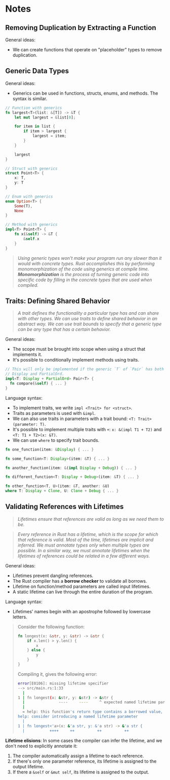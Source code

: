 # Notes

## Removing Duplication by Extracting a Function

General ideas:
- We can create functions that operate on "placeholder" types to remove
  duplication.

## Generic Data Types

General ideas:
- Generics can be used in functions, structs, enums, and methods. The syntax is
  similar.

```rust
// Function with generics
fn largest<T>(list: &[T]) -> &T {
    let mut largest = &list[0];

    for item in list {
        if item > largest {
            largest = item;
        }
    }

    largest
}

// Struct with generics
struct Point<T> {
    x: T,
    y: T
}

// Enum with generics
enum Option<T> {
    Some(T),
    None
}

// Method with generics
impl<T> Point<T> {
    fn x(&self) -> &T {
        &self.x
    }
}
```

> _Using generic types won't make your program run any slower than it would
> with concrete types. Rust accomplishes this by performing monomorphization of
> the code using generics at compile time. **Monomorphization** is the process
> of turning generic code into specific code by filling in the concrete types
> that are used when compiled._

## Traits: Defining Shared Behavior

> _A trait defines the functionality a particular type has and can share with
> other types. We can use traits to define shared behavior in an abstract way.
> We can use trait bounds to specify that a generic type can be any type that
> has a certain behavior._

General ideas:
- The scope must be brought into scope when using a struct that implements it.
- It's possible to conditionally implement methods using traits.

```rust
// This will only be implemented if the generic `T` of `Pair` has both traits,
// Display and PartialOrd.
impl<T: Display + PartialOrd> Pair<T> {
  fn compare(&self) { ... }
}
```

Language syntax:
- To implement traits, we write `impl <Trait> for <struct>`.
- Traits as parameters is used with `&impl`.
- We can also use traits in parameters with a trait bound:
  `<T: Trait>(parameter: T)`.
- It's possible to implement multiple traits with `+`: `x: &(impl T1 + T2)` and
  `<T: T1 + T2>(x: &T)`.
- We can use `where` to specify trait bounds.

```rust
fn one_function(item: &Display) { ... }

fn some_function<T: Display>(item: &T) { ... }

fn another_function(item: &(impl Display + Debug)) { ... }

fn different_function<T: Display + Debug>(item: &T) { ... }

fn other_function<T, U>(item: &T, another: &U)
where T: Display + Clone, U: Clone + Debug { ... }
```

## Validating References with Lifetimes

> _Lifetimes ensure that references are valid as long as we need them to be._

> _Every reference in Rust has a lifetime, which is the scope for which that
> reference is valid. Most of the time, lifetimes are implicit and inferred. We
> must annotate types only when multiple types are possible. In a similar way,
> we must annotate lifetimes when the lifetimes of references could be related
> in a few different ways._

General ideas:
- Lifetimes prevent dangling references.
- The Rust compiler has a **borrow checker** to validate all borrows.
- Lifetime on function/method parameters are called input lifetimes.
- A static lifetime can live through the entire duration of the program.

Language syntax:
- Lifetimes' names begin with an apostrophe followed by lowercase letters.

> Consider the following function:
> ```rust
> fn longest(x: &str, y: &str) -> &str {
>     if x.len() > y.len() {
>         x
>     } else {
>         y
>     }
> }
> ```
>
> Compiling it, gives the following error:
> ```bash
> error[E0106]: missing lifetime specifier
> --> src/main.rs:1:33
>   |
> 1 | fn longest(x: &str, y: &str) -> &str {
>   |               ----     ----     ^ expected named lifetime parameter
>   |
>   = help: this function's return type contains a borrowed value, but the signature does not say whether it is borrowed from `x` or `y`
> help: consider introducing a named lifetime parameter
>   |
> 1 | fn longest<'a>(x: &'a str, y: &'a str) -> &'a str {
>   |           ++++     ++          ++          ++
> ```

**Lifetime elisions**: In some cases the compiler can infer the lifetime, and
we don't need to explicitly annotate it:
1. The compiler automatically assign a lifetime to each reference.
2. If there's only one parameter reference, its lifetime is assigned to the
   output lifetime.
3. If there a `&self` or `&mut self`, its lifetime is assigned to the output.